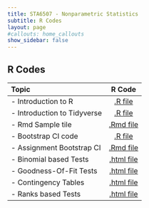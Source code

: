```yaml
---
title: STA6507 - Nonparametric Statistics
subtitle: R Codes
layout: page
#callouts: home_callouts
show_sidebar: false
---
```


## R Codes

| **Topic** | **R Code**  |
|:-----------------------|:---:|
| - Introduction to R    | [.R file](R_Basics.R) | 
| - Introduction to Tidyverse    | [.R file](r_codes/R_Tidyverse.R) | 
| - Rmd Sample tile    | [.Rmd file](r_codes/Sample.Rmd) | 
| - Bootstrap CI code | [.R file](r_codes/BootstrapCIExample.R) | 
| - Assignment Bootstrap CI | [.Rmd file](r_codes/HW2_boot.Rmd) | 
| - Binomial based Tests | [.html file](qmd/exercises/BinomialTests.html) |
| - Goodness-Of-Fit Tests | [.html file](qmd/exercises/GOF.html) |
| - Contingency Tables | [.html file](qmd/exercises/ContingencyTables.html) |
| - Ranks based Tests | [.html file](qmd/exercises/RanksBasedTest.html) |

